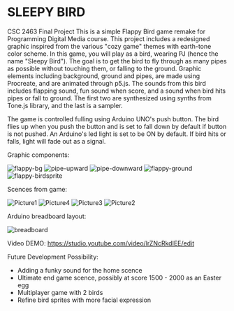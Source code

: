 # SLEEPY BIRD
CSC 2463 Final Project
This is a simple Flappy Bird game remake for Programming Digital Media course. This project includes a redesigned graphic inspired from the various "cozy game" themes with earth-tone color scheme. In this game, you will play as a bird, wearing PJ (hence the name "Sleepy Bird"). The goal is to get the bird to fly through as many pipes as possible without touching them, or falling to the ground.
Graphic elements including background, ground and pipes, are made using Procreate, and are animated through p5.js. The sounds from this bird includes flapping sound, fun sound when score, and a sound when bird hits pipes or fall to ground. The first two are synthesized using synths from Tone.js library, and the last is a sampler.

The game is controlled fulling using Arduino UNO's push button. The bird flies up when you push the button and is set to fall down by default if button is not pushed. An Arduino's led light is set to be ON by default. If bird hits or falls, light will fade out as a signal.

Graphic components:

![flappy-bg](https://user-images.githubusercontent.com/81435790/168191231-e568194f-e992-49a3-be04-38720f48ec93.png)
![pipe-upward](https://user-images.githubusercontent.com/81435790/168191254-479c2585-6fe1-4155-953d-4946b1f727fd.png)
![pipe-downward](https://user-images.githubusercontent.com/81435790/168191262-810f4718-2de1-4070-b25f-f8e6be03c6f3.png)
![flappy-ground](https://user-images.githubusercontent.com/81435790/168191237-88fc521b-185b-410e-b979-d1dcdf1138c4.png)
![flappy-birdsprite](https://user-images.githubusercontent.com/81435790/168191245-adebbca1-eefd-434e-96cc-275f613b93a6.png)


Scences from game:

![Picture1](https://user-images.githubusercontent.com/81435790/168191065-82b3c041-97ba-4b9b-beff-473d628433fb.png)
![Picture4](https://user-images.githubusercontent.com/81435790/168191109-f4f0f527-e43f-45c0-afd0-da8e6a8bba02.png)
![Picture3](https://user-images.githubusercontent.com/81435790/168191114-983fd9da-f953-45dd-8e97-9a7c02ae8214.png)
![Picture2](https://user-images.githubusercontent.com/81435790/168191087-7f09671a-e5dc-46b3-9f2c-e5aab97c44aa.png)

Arduino breadboard layout:

![breadboard](https://user-images.githubusercontent.com/81435790/168191588-4dce045c-c8d1-42c1-bb8d-0c365038d64a.jpg)

Video DEMO: https://studio.youtube.com/video/lrZNcRkdIEE/edit

Future Development Possibility:

* Adding a funky sound for the home scence
* Ultimate end game scence, possibly at score 1500 - 2000 as an Easter egg
* Multiplayer game with 2 birds
* Refine bird sprites with more facial expression
